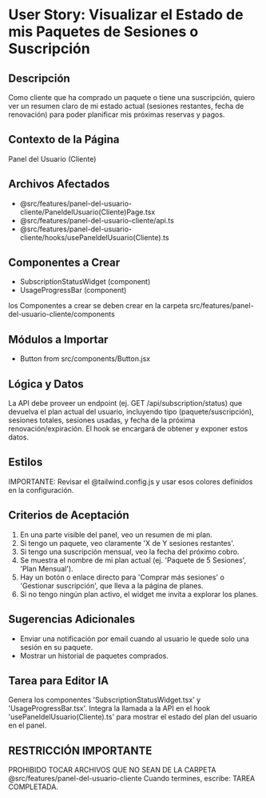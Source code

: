 # User Story: Visualizar el Estado de mis Paquetes de Sesiones o Suscripción

## Descripción
Como cliente que ha comprado un paquete o tiene una suscripción, quiero ver un resumen claro de mi estado actual (sesiones restantes, fecha de renovación) para poder planificar mis próximas reservas y pagos.

## Contexto de la Página
Panel del Usuario (Cliente)

## Archivos Afectados
- @src/features/panel-del-usuario-cliente/PaneldelUsuario(Cliente)Page.tsx
- @src/features/panel-del-usuario-cliente/api.ts
- @src/features/panel-del-usuario-cliente/hooks/usePaneldelUsuario(Cliente).ts

## Componentes a Crear
- SubscriptionStatusWidget (component)
- UsageProgressBar (component)

 los Componentes a crear se deben crear en la carpeta src/features/panel-del-usuario-cliente/components

## Módulos a Importar
- Button from src/components/Button.jsx

## Lógica y Datos
La API debe proveer un endpoint (ej. GET /api/subscription/status) que devuelva el plan actual del usuario, incluyendo tipo (paquete/suscripción), sesiones totales, sesiones usadas, y fecha de la próxima renovación/expiración. El hook se encargará de obtener y exponer estos datos.

## Estilos
IMPORTANTE: Revisar el @tailwind.config.js y usar esos colores definidos en la configuración.

## Criterios de Aceptación
1. En una parte visible del panel, veo un resumen de mi plan.
2. Si tengo un paquete, veo claramente 'X de Y sesiones restantes'.
3. Si tengo una suscripción mensual, veo la fecha del próximo cobro.
4. Se muestra el nombre de mi plan actual (ej. 'Paquete de 5 Sesiones', 'Plan Mensual').
5. Hay un botón o enlace directo para 'Comprar más sesiones' o 'Gestionar suscripción', que lleva a la página de planes.
6. Si no tengo ningún plan activo, el widget me invita a explorar los planes.

## Sugerencias Adicionales
- Enviar una notificación por email cuando al usuario le quede solo una sesión en su paquete.
- Mostrar un historial de paquetes comprados.

## Tarea para Editor IA
Genera los componentes 'SubscriptionStatusWidget.tsx' y 'UsageProgressBar.tsx'. Integra la llamada a la API en el hook 'usePaneldelUsuario(Cliente).ts' para mostrar el estado del plan del usuario en el panel.


## RESTRICCIÓN IMPORTANTE
PROHIBIDO TOCAR ARCHIVOS QUE NO SEAN DE LA CARPETA @src/features/panel-del-usuario-cliente
 Cuando termines, escribe: TAREA COMPLETADA.
